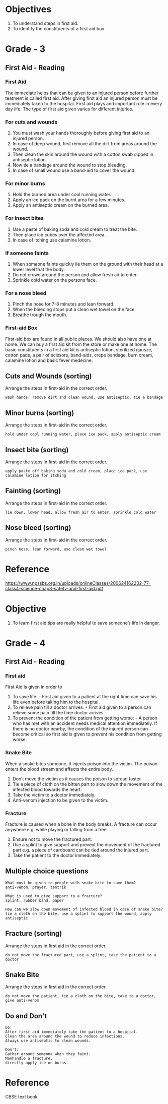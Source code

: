 # Objectives
1. To understand steps in first aid. 
2. To identify the constituents of a first aid box

# Grade - 3
## First Aid - Reading
### First Aid
The immediate helps that can be given to an injured person before further teatment is called first aid. After giving first aid an injured person must be immediately taken to the hospital. First aid plays and important role in every day life. The type of first aid given varies for different injuries.

### For cuts and wounds
1. You must wash your hands thoroughly before giving first aid to an injured person.
2. In case of deep wound, first remove all the dirt from areas around the wound.
3. Then clean the skin around the wound with a cotton swab dipped in antiseptic lotion.
4. Now tie a bandage around the wound to stop bleeding.
5. In case of small wound use a band-aid to cover the wound.

### For minor burns
1. Hold the burned area under cool running water.
2. Apply an ice pack on the burnt area for a few minutes.
3. Apply an antiseptic cream on the burned area.

### For insect bites
1. Use a paste of baking soda and cold cream to treat the bite.
2. Then place ice cubes over the affected area.
3. In case of itching use calamine lotion.

### If someone faints
1. When someone faints quickly lie them on the ground with their head at a lower level that the body.
2. Do not crowd around the person and allow fresh air to enter.
3. Sprinkle cold water on the persons face.

### For a nose bleed
1. Pinch the nose for 7-8 minutes and lean forward.
2. When the bleeding stops put a clean wet towel on the face 
3. Breathe trough the mouth.

### First-aid Box
First-aid box are found in all public places. We should also have one at home. We can buy a first aid kit from the store or make one at home. The basic constituents in a first aid kit is antiseptic lotion, sterilized gausze, cotton pads, a pair of scissors, band-aids, crepe bandage, burn cream, calamine lotion and basic fever medecine.

## Cuts and Wounds (sorting)
Arrange the steps in first-aid in the correct order.
```
wash hands, remove dirt and clean wound, use antiseptic, tie a bandage
```
## Minor burns (sorting)
Arrange the steps in first-aid in the correct order.
```
hold under cool running water, place ice pack, apply antiseptic cream
```
## Insect bite (sorting)
Arrange the steps in first-aid in the correct order.
```
apply paste off baking soda and cold cream, place ice pack, use calamine lotion for itching
```
## Fainting (sorting)
Arrange the steps in first-aid in the correct order.
```
lie down, lower head, allow fresh air to enter, sprinkle cold water
```
## Nose bleed (sorting)
Arrange the steps in first-aid in the correct order.
```
pinch nose, lean forward, use clean wet towel
```
# Reference
https://www.npssbs.org.in/uploads/onlineClasses/200624162232-77-class4-science-chap3-safety-and-first-aid.pdf

# Objective 
1. To learn first aid tips are really helpful to save someone’s life in danger.

# Grade - 4
## First Aid - Reading
### First aid 
First Aid is given in order to 
1. To save life: - First aid given to a patient at the right time can save his life even before taking him to the hospital.
2. To relieve pain till a doctor arrives: - First aid given to a person can relieve some pain till the time doctor arrives.
3. To prevent the condition of the patient from getting worse: - A person who has met with an accident needs medical attention immediately. If there is no doctor nearby, the condition of the injured person can become critical so first aid is given to prevent his condition from getting worse.

### Snake Bite
When a snake bites someone, it injects poison into the victim. The poison enters the blood stream and affects the entire body.

1. Don’t move the victim as it causes the poison to spread faster.
2. Tie a piece of cloth on the bitten part to slow down the movement of the infected blood towards the heart.
3. Take the victim to a doctor immediately.
4. Anti-venom injection to be given to the victim.

###  Fracture
Fracture is caused when a bone in the body breaks. A fracture can occur anywhere e.g. while playing or falling from a tree.

1. Ensure not to move the fractured part.
2. Use a splint to give support and prevent the movement of the fractured part e.g. a piece of cardboard can be tied around the injured part.
3. Take the patient to the doctor immediately.

## Multiple choice questions
```
What must be given to people with snake bite to save them?
anti-venom, prayer, tantrik

What is used to give support to a fracture?
splint, rubber band, paper

How can we slow down movement of infected blood in case of snake bite?
tie a cloth on the bite, use a splint to support the wound, apply antiseptic
```
## Fracture (sorting)
Arrange the steps in first aid in the correct order.
```
do not move the fractured part, use a splint, take the patient to a doctor
```
## Snake Bite
Arrange the steps in first aid in the correct order.
```
do not move the patient, tie a cloth on the bite, take to a doctor, give anti-venom
```
## Do and Don't
```
Do:
After first aid immediately take the patient to a hospital.
Clean the area around the wound to reduce infections.
Always use antiseptic to clean wounds.

Don't:
Gather around someone when they faint.
Manhandle a fracture.
directly apply ice on burns.
```
# Reference
CBSE text book 
